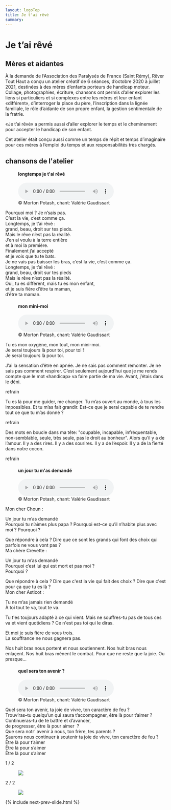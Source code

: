```yaml
---
layout: logoTop
title: Je t'ai rêvé
summary: 
---
```

<h1>Je t’ai rêvé</h1>
<h2>Mères et aidantes</h2>

<p class="intro-text">À la demande de l’Association des Paralysés de France (Saint Rémy), Rêver Tout Haut a conçu un atelier créatif de 6 séances, d’octobre 2020 à juillet 2021, destinées à des mères d’enfants porteurs de handicap moteur. Collage, photographies, écriture, chansons ont permis d’aller explorer les liens si particuliers et si complexes entre les mères et leur enfant «différent», d’interroger la place du père, l’inscription dans la lignée familiale, le rôle d’aidante de son propre enfant, la gestion sentimentale de la fratrie.</p>

<p class="intro-text">«Je t’ai rêvé» a permis aussi d’aller explorer le temps et le cheminement pour accepter le handicap de son enfant.</p>

<p class="intro-text">Cet atelier était conçu aussi comme un temps de répit et temps d’imaginaire pour ces mères à l’emploi du temps et aux responsabilités très chargés.</p> 

<h2>chansons de l'atelier</h2>
<figure>
    <h4 class="song-title">longtemps je t'ai rêvé</h4>
<audio
        controls
        src="/media/carole_droit-sur-tes-pieds.mp3">
            Your browser does not support the
            <code>audio</code> element.
    </audio>
        <figcaption class="figCapCenter">© Morton Potash, chant: Valérie Gaudissart</figcaption>
</figure>
<p class="quote">
Pourquoi moi&nbsp;? Je n’sais pas.<br>
C’est la vie, c’est comme ça.<br>
Longtemps,  je t’ai rêvé&nbsp;:<br> grand, beau, droit sur tes pieds.<br> 
Mais le rêve n’est pas la réalité.<br> 
J’en ai voulu à la terre entière<br
> et à moi la première.<br>
Finalement j’ai accepté<br>
et je vois que tu te bats.<br>
Je ne vais pas baisser les bras, c’est la vie, c’est comme ça.<br>
Longtemps,  je t’ai rêvé&nbsp;:<br> grand, beau, droit sur tes pieds<br>  
Mais le rêve n’est pas la réalité.<br>
Oui, tu es différent, mais tu es mon enfant,<br>
et je suis fière d’être ta maman,<br> d’être ta maman.
</p>
<figure>
    <h4 class="song-title">mon mini-moi</h4>
<audio
        controls
        src="/media/maëlle_mon-mini-moi.mp3">
            Your browser does not support the
            <code>audio</code> element.
    </audio>
        <figcaption class="figCapCenter">© Morton Potash, chant: Valérie Gaudissart</figcaption>
</figure>
<p class="quote">
Tu es mon oxygène, mon tout, mon mini-moi.<br>
Je serai toujours là pour toi, pour toi&nbsp;!
<br>Je serai toujours là pour toi.
</p>
<div class="indented">
<p class="chansons_spoken">
J’ai la sensation d’être en apnée. Je ne sais pas comment remonter. Je ne sais pas comment respirer. C’est seulement aujourd’hui que je me rends compte que le mot «handicap» va faire partie de ma vie. Avant, j’étais dans le déni.
</p>
</div>
<p class="quote">refrain</p>
<div class="indented">
<p class="chansons_spoken">
Tu es là pour me guider, me changer. Tu m’as ouvert au monde, à tous les impossibles. Et tu m’as fait grandir. Est-ce que je serai capable de te rendre tout ce que tu m’as donné&nbsp;?
</p>
</div>
<p class="quote">refrain</p>
<div class="indented">
<p class="chansons_spoken">
Des mots en boucle dans ma tête: "coupable, incapable, infréquentable, non-semblable, seule, très seule, pas le droit au bonheur". Alors qu’il y a de l’amour. Il y a des rires. Il y a des sourires. Il y a de l’espoir. Il y a de la fierté dans notre cocon.
</p>
</div>
<p class="quote">refrain</p>
<figure>
    <h4 class="song-title">un jour tu m'as demandé</h4>
<audio
        controls
        src="/media/johanne.mp3">
            Your browser does not support the
            <code>audio</code> element.
    </audio>
        <figcaption class="figCapCenter">© Morton Potash, chant: Valérie Gaudissart</figcaption>
</figure>
<div class="indented">
<p class="chansons_spoken">
Mon cher Choun&nbsp;:
</p></div>
<p class="quote">
Un jour tu m’as demandé<br>
Pourquoi tu n’aimes plus papa&nbsp;? Pourquoi est–ce qu’il n’habite plus avec moi&nbsp;? Pourquoi&nbsp;?
</p>
<div class="indented">
<p class="chansons_spoken">
Que répondre à cela ? Dire que ce sont les grands qui font des choix qui parfois ne vous vont pas&nbsp;?<br>
Ma chère Crevette&nbsp;:
</p></div>
<p class="quote">
Un jour tu m’as demandé<br>
Pourquoi c’est lui qui est mort et pas moi&nbsp;?<br> 
Pourquoi&nbsp;?
</p>
<div class="indented">
<p class="chansons_spoken">
Que répondre à cela&nbsp;? Dire que c'est la vie qui fait des choix&nbsp;? Dire que c'est pour ça que tu es là&nbsp;?<br>
Mon cher Asticot&nbsp;:
</p></div>
<p class="quote">
Tu ne m’as jamais rien demandé<br>
À toi tout te va, tout te va.
</p>
<div class="indented">
<p class="chansons_spoken">
Tu t'es toujours adapté à ce qui vient. Mais ne souffres-tu pas de tous ces va et vient quotidiens&nbsp;? Ce n'est pas toi qui le diras.
</p></div>
<p class="quote">
Et moi je suis fière de vous trois.<br>
La souffrance ne nous gagnera pas.
</p>
<div class="indented">
<p class="chansons_spoken">
Nos huit bras nous portent et nous soutiennent. Nos huit bras nous enlaçent. Nos huit bras mènent le combat. Pour que ne reste que la joie. Ou presque...
</p></div>

<figure>
    <h4 class="song-title">quel sera ton avenir ?</h4>
<audio
        controls
        src="/media/marjorie_quel sera ton avenir.mp3">
            Your browser does not support the
            <code>audio</code> element.
    </audio>
        <figcaption class="figCapCenter">© Morton Potash, chant: Valérie Gaudissart</figcaption>
</figure>
<p class="quote">
Quel sera ton avenir, ta joie de vivre, ton caractère de feu&nbsp;?<br> 
Trouv’ras–tu quelqu’un qui saura t’accompagner, être là pour t’aimer&nbsp;?<br>
Continueras-tu de te battre et d’avancer,<br>
de progresser, être là pour aimer &nbsp;?<br>
Que sera notr’ avenir à nous, ton frère, tes parents&nbsp;?<br> 
Saurons nous continuer à soutenir ta joie de vivre, ton caractère de feu&nbsp;?<br>
Être là pour t’aimer<br>
Être là pour s’aimer<br>
Être là pour s’aimer 
</p>

<!-- Slideshow container -->
<div class="slideshow-container">

  <!-- Full-width images with number and caption text -->

<div class="mySlides">
    <div class="numbertext">1 / 2</div>
    <figure>
      <img src="https://res.cloudinary.com/dnxcesebo/image/upload/q_auto,f_auto/v1630667517/mains-famille-coeur_vhiwug.png">
      <figcaption class="figCap"></figcaption>
    </figure>
</div>
<div class="mySlides">
    <div class="numbertext">2 / 2</div>
    <figure>
      <img src="https://res.cloudinary.com/dnxcesebo/image/upload/q_auto,f_auto/v1630667521/mains-adeline_vg8plb.png">
      <figcaption class="figCap"></figcaption>
    </figure>
</div>
{% include next-prev-slide.html %}

</div>
<br>
<script type="text/javascript" src="/js/slideshow.js"></script>
